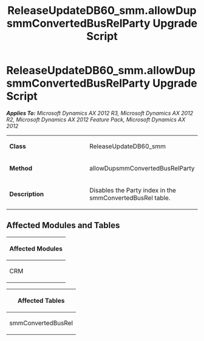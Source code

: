 ﻿---
title: ReleaseUpdateDB60_smm.allowDupsmmConvertedBusRelParty Upgrade Script
TOCTitle: ReleaseUpdateDB60_smm.allowDupsmmConvertedBusRelParty Upgrade Script
ms:assetid: e57dbe9e-644c-65ca-e67b-607c23ca332d
ms:mtpsurl: https://msdn.microsoft.com/en-us/library/JJ737390(v=AX.60)
ms:contentKeyID: 49711832
ms.date: 05/18/2015
mtps_version: v=AX.60
---

# ReleaseUpdateDB60\_smm.allowDupsmmConvertedBusRelParty Upgrade Script 


_**Applies To:** Microsoft Dynamics AX 2012 R3, Microsoft Dynamics AX 2012 R2, Microsoft Dynamics AX 2012 Feature Pack, Microsoft Dynamics AX 2012_

<table>
<colgroup>
<col style="width: 50%" />
<col style="width: 50%" />
</colgroup>
<tbody>
<tr class="odd">
<td><p><strong>Class</strong></p></td>
<td><p>ReleaseUpdateDB60_smm</p></td>
</tr>
<tr class="even">
<td><p><strong>Method</strong></p></td>
<td><p>allowDupsmmConvertedBusRelParty</p></td>
</tr>
<tr class="odd">
<td><p><strong>Description</strong></p></td>
<td><p>Disables the Party index in the smmConvertedBusRel table.</p></td>
</tr>
</tbody>
</table>


## Affected Modules and Tables

<table>
<colgroup>
<col style="width: 100%" />
</colgroup>
<thead>
<tr class="header">
<th><p>Affected Modules</p></th>
</tr>
</thead>
<tbody>
<tr class="odd">
<td><p>CRM</p></td>
</tr>
</tbody>
</table>


<table>
<colgroup>
<col style="width: 100%" />
</colgroup>
<thead>
<tr class="header">
<th><p>Affected Tables</p></th>
</tr>
</thead>
<tbody>
<tr class="odd">
<td><p>smmConvertedBusRel</p></td>
</tr>
</tbody>
</table>

  



